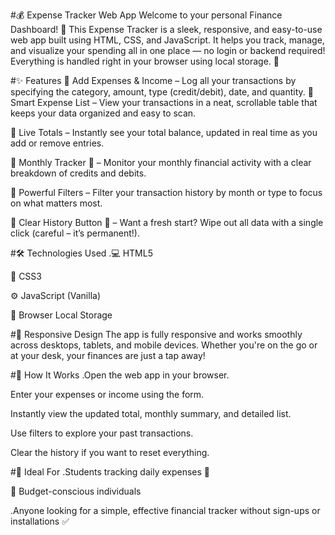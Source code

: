 #💰 Expense Tracker Web App
Welcome to your personal Finance Dashboard! 🚀
This Expense Tracker is a sleek, responsive, and easy-to-use web app built using HTML, CSS, and JavaScript. It helps you track, manage, and visualize your spending all in one place — no login or backend required! Everything is handled right in your browser using local storage. 🙌

#✨ Features
🔹 Add Expenses & Income – Log all your transactions by specifying the category, amount, type (credit/debit), date, and quantity.
🔹 Smart Expense List – View your transactions in a neat, scrollable table that keeps your data organized and easy to scan.

🔹 Live Totals – Instantly see your total balance, updated in real time as you add or remove entries.

🔹 Monthly Tracker 📆 – Monitor your monthly financial activity with a clear breakdown of credits and debits.

🔹 Powerful Filters – Filter your transaction history by month or type to focus on what matters most.

🔹 Clear History Button 🔴 – Want a fresh start? Wipe out all data with a single click (careful – it’s permanent!).

#🛠️ Technologies Used
.💻 HTML5

🎨 CSS3

⚙️ JavaScript (Vanilla)

💾 Browser Local Storage

#📱 Responsive Design
The app is fully responsive and works smoothly across desktops, tablets, and mobile devices. Whether you're on the go or at your desk, your finances are just a tap away!

#🚀 How It Works
.Open the web app in your browser.

Enter your expenses or income using the form.

Instantly view the updated total, monthly summary, and detailed list.

Use filters to explore your past transactions.

Clear the history if you want to reset everything.

#📌 Ideal For
.Students tracking daily expenses 💸

🧾 Budget-conscious individuals

.Anyone looking for a simple, effective financial tracker without sign-ups or installations ✅

